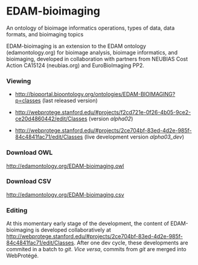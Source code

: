 # EDAM-bioimaging

An ontology of bioimage informatics operations, types of data, data formats, and bioimaging topics


EDAM-bioimaging is an extension to the EDAM ontology (edamontology.org) for bioimage analysis, bioimage informatics, and bioimaging, developed in collaboration with partners from NEUBIAS Cost Action CA15124 (neubias.org) and EuroBioImaging PP2.


### Viewing

 * http://bioportal.bioontology.org/ontologies/EDAM-BIOIMAGING?p=classes (last released version)
 
 * http://webprotege.stanford.edu/#projects/f2cd721e-0f26-4b05-9ce2-ce20d4860442/edit/Classes (version _alpha02_)
 
 * http://webprotege.stanford.edu/#projects/2ce704bf-83ed-4d2e-985f-84c4841fac71/edit/Classes (live development version *alpha03_dev*)
 
 
 
 
### Download OWL

http://edamontology.org/EDAM-bioimaging.owl


### Download CSV

http://edamontology.org/EDAM-bioimaging.csv




### Editing

At this momentary early stage of the development, the content of EDAM-bioimaging is developed collaboratively at http://webprotege.stanford.edu/#projects/2ce704bf-83ed-4d2e-985f-84c4841fac71/edit/Classes. After one dev cycle, these developments are commited in a batch to _git_. _Vice versa_, commits from _git_ are merged into WebProtégé.
